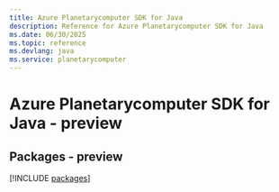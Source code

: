 ```yaml
---
title: Azure Planetarycomputer SDK for Java
description: Reference for Azure Planetarycomputer SDK for Java
ms.date: 06/30/2025
ms.topic: reference
ms.devlang: java
ms.service: planetarycomputer
---
```

# Azure Planetarycomputer SDK for Java - preview
## Packages - preview
[!INCLUDE [packages](planetarycomputer-index.md)]